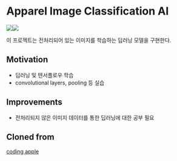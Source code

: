 # Apparel Image Classification AI
<img src="https://img.shields.io/badge/Python-3776AB?style=for-the-badge&logo=Python&logoColor=white"><img src="https://img.shields.io/badge/Tensorflow-FF6F00?style=for-the-badge&logo=Tensorflow&logoColor=white">

이 프로젝트는 전처리되어 있는 이미지를 학습하는 딥러닝 모델을 구현한다.

## Motivation
* 딥러닝 및 텐서플로우 학습
* convolutional layers, pooling 등 실습

## Improvements
* 전처리되지 않은 이미지 데이터를 통한 딥러닝에 대한 공부 필요

## Cloned from
[coding apple](https://codingapple.com/course/python-deep-learning/)
